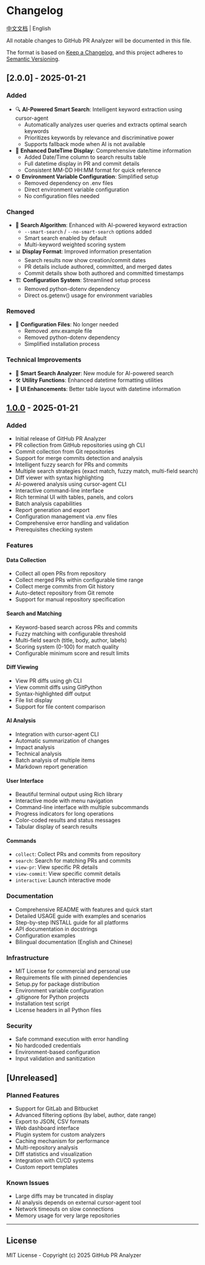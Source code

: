 # Changelog

[中文文档](CHANGELOG.cn.md) | English

All notable changes to GitHub PR Analyzer will be documented in this file.

The format is based on [Keep a Changelog](https://keepachangelog.com/en/1.0.0/),
and this project adheres to [Semantic Versioning](https://semver.org/spec/v2.0.0.html).

## [2.0.0] - 2025-01-21

### Added
- 🔍 **AI-Powered Smart Search**: Intelligent keyword extraction using cursor-agent
  - Automatically analyzes user queries and extracts optimal search keywords
  - Prioritizes keywords by relevance and discriminative power
  - Supports fallback mode when AI is not available
- 📅 **Enhanced DateTime Display**: Comprehensive date/time information
  - Added Date/Time column to search results table
  - Full datetime display in PR and commit details
  - Consistent MM-DD HH:MM format for quick reference
- ⚙️ **Environment Variable Configuration**: Simplified setup
  - Removed dependency on .env files
  - Direct environment variable configuration
  - No configuration files needed

### Changed
- 🔧 **Search Algorithm**: Enhanced with AI-powered keyword extraction
  - `--smart-search` / `--no-smart-search` options added
  - Smart search enabled by default
  - Multi-keyword weighted scoring system
- 📊 **Display Format**: Improved information presentation
  - Search results now show creation/commit dates
  - PR details include authored, committed, and merged dates
  - Commit details show both authored and committed timestamps
- 🏗️ **Configuration System**: Streamlined setup process
  - Removed python-dotenv dependency
  - Direct os.getenv() usage for environment variables

### Removed
- 📄 **Configuration Files**: No longer needed
  - Removed .env.example file
  - Removed python-dotenv dependency
  - Simplified installation process

### Technical Improvements
- 🧠 **Smart Search Analyzer**: New module for AI-powered search
- 🛠️ **Utility Functions**: Enhanced datetime formatting utilities
- 🎨 **UI Enhancements**: Better table layout with datetime information

## [1.0.0] - 2025-01-21

### Added
- Initial release of GitHub PR Analyzer
- PR collection from GitHub repositories using gh CLI
- Commit collection from Git repositories
- Support for merge commits detection and analysis
- Intelligent fuzzy search for PRs and commits
- Multiple search strategies (exact match, fuzzy match, multi-field search)
- Diff viewer with syntax highlighting
- AI-powered analysis using cursor-agent CLI
- Interactive command-line interface
- Rich terminal UI with tables, panels, and colors
- Batch analysis capabilities
- Report generation and export
- Configuration management via .env files
- Comprehensive error handling and validation
- Prerequisites checking system

### Features

#### Data Collection
- Collect all open PRs from repository
- Collect merged PRs within configurable time range
- Collect merge commits from Git history
- Auto-detect repository from Git remote
- Support for manual repository specification

#### Search and Matching
- Keyword-based search across PRs and commits
- Fuzzy matching with configurable threshold
- Multi-field search (title, body, author, labels)
- Scoring system (0-100) for match quality
- Configurable minimum score and result limits

#### Diff Viewing
- View PR diffs using gh CLI
- View commit diffs using GitPython
- Syntax-highlighted diff output
- File list display
- Support for file content comparison

#### AI Analysis
- Integration with cursor-agent CLI
- Automatic summarization of changes
- Impact analysis
- Technical analysis
- Batch analysis of multiple items
- Markdown report generation

#### User Interface
- Beautiful terminal output using Rich library
- Interactive mode with menu navigation
- Command-line interface with multiple subcommands
- Progress indicators for long operations
- Color-coded results and status messages
- Tabular display of search results

#### Commands
- `collect`: Collect PRs and commits from repository
- `search`: Search for matching PRs and commits
- `view-pr`: View specific PR details
- `view-commit`: View specific commit details
- `interactive`: Launch interactive mode

### Documentation
- Comprehensive README with features and quick start
- Detailed USAGE guide with examples and scenarios
- Step-by-step INSTALL guide for all platforms
- API documentation in docstrings
- Configuration examples
- Bilingual documentation (English and Chinese)

### Infrastructure
- MIT License for commercial and personal use
- Requirements file with pinned dependencies
- Setup.py for package distribution
- Environment variable configuration
- .gitignore for Python projects
- Installation test script
- License headers in all Python files

### Security
- Safe command execution with error handling
- No hardcoded credentials
- Environment-based configuration
- Input validation and sanitization

## [Unreleased]

### Planned Features
- Support for GitLab and Bitbucket
- Advanced filtering options (by label, author, date range)
- Export to JSON, CSV formats
- Web dashboard interface
- Plugin system for custom analyzers
- Caching mechanism for performance
- Multi-repository analysis
- Diff statistics and visualization
- Integration with CI/CD systems
- Custom report templates

### Known Issues
- Large diffs may be truncated in display
- AI analysis depends on external cursor-agent tool
- Network timeouts on slow connections
- Memory usage for very large repositories

---

[1.0.0]: https://github.com/yourusername/github-pr-analyzer/releases/tag/v1.0.0

## License

MIT License - Copyright (c) 2025 GitHub PR Analyzer
